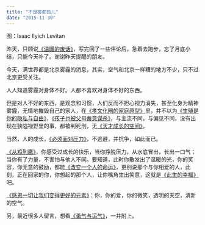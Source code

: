 ```yaml
---
title: "不是雾都孤儿"
date: "2015-11-30"
---
```


图：Isaac Ilyich Levitan

昨天，只顾说[《温暖的废话》](http://mp.weixin.qq.com/s?__biz=MjM5NDU0Mjk2MQ==&mid=400812099&idx=1&sn=689b4ece0fe4864d25bdd2cff6d97ef0&scene=21#wechat_redirect)，写完回了一些评论后，急着去跑步，忘了月底小结，只能今天补了。谢谢昨天提醒的朋友。

今天，满世界都是北京雾霾的消息，其实，空气和北京一样糟的地方不少，只不过北京更受关注。

人人知道雾霾对身体不好。人都不喜欢对身体不好的东西。

但是对人不好的东西，是观念和习惯，人们反而不担心视力消失，甚至化身为精神雾霾，无情地摧毁自己的家人，在[《孝文化圈的家庭原型》](http://mp.weixin.qq.com/s?__biz=MjM5NDU0Mjk2MQ==&mid=400325320&idx=1&sn=17b725f38dfee5321f8b3d129be45422&scene=21#wechat_redirect)里，并不以为[《生殖是你的隐私与自由》](http://mp.weixin.qq.com/s?__biz=MjM5NDU0Mjk2MQ==&mid=400339242&idx=1&sn=b20d27e9a8539ab5d49f25a97452ecee&scene=21#wechat_redirect)，[《孩子也被父母蓄意谋杀》](http://mp.weixin.qq.com/s?__biz=MjM5NDU0Mjk2MQ==&mid=400691608&idx=1&sn=414fb6774c79f209dacd818b2ca4dbfa&scene=21#wechat_redirect)，与主流不同，与偏见不同，没有出现在狭隘视野里的事，都被判死刑，无[《天才成长的空间》](http://mp.weixin.qq.com/s?__biz=MjM5NDU0Mjk2MQ==&mid=400702671&idx=1&sn=1ac222bb742ec409730aaa47ac36ea71&scene=21#wechat_redirect)。

当然，人的成长，[《必须面对压力》](http://mp.weixin.qq.com/s?__biz=MjM5NDU0Mjk2MQ==&mid=400398477&idx=1&sn=bf848b0d3677b2e29ef5c1770b5d941c&scene=21#wechat_redirect)，不逃避，并抗争，如此而已。  

[《从鸡到鹰》](http://mp.weixin.qq.com/s?__biz=MjM5NDU0Mjk2MQ==&mid=400726809&idx=1&sn=aa97baa99110afb0709c31b58612b77a&scene=21#wechat_redirect)，你感受过成长的快乐，当你挣脱压力，从水底冒出，长出一口气；当你有了力量，不害怕与他人不同。要知道，此时你散发出了温暖的光，你的笑容，你无意的鼓励，都能[《改变一个人的命运》](http://mp.weixin.qq.com/s?__biz=MjM5NDU0Mjk2MQ==&mid=400597523&idx=1&sn=97f96452660c62db55857d354c432e7e&scene=21#wechat_redirect)，更别说那个与你相爱的人，此刻，正在回家的你，你想起的那个人，让你嘴角生出笑意，这就是[《此生的幸福》](http://mp.weixin.qq.com/s?__biz=MjM5NDU0Mjk2MQ==&mid=400262811&idx=1&sn=c376ef5d7d624f32036fdbffaa0dfa9c&scene=21#wechat_redirect)吧。

[《感恩一切让我们变得更好的元素》](http://mp.weixin.qq.com/s?__biz=MjM5NDU0Mjk2MQ==&mid=400782080&idx=1&sn=4d94541099b0da80d00c2c2b30325718&scene=21#wechat_redirect)：你，你的爱，你的微笑，透明的天空，清新的空气。

另，最近很多人留言，想看[《勇气与运气》](http://mp.weixin.qq.com/s?__biz=MjM5NDU0Mjk2MQ==&mid=205222316&idx=1&sn=aea6bf52ed7e14bb426743cb38905d1b&scene=21#wechat_redirect)，一并附上。
